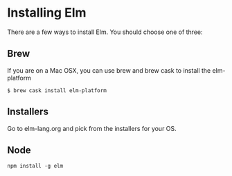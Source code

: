 # Installing Elm

There are a few ways to install Elm. You should choose one of three:

## Brew

If you are on a Mac OSX, you can use brew and brew cask to install the elm-platform

```
$ brew cask install elm-platform
```

## Installers

Go to elm-lang.org and pick from the installers for your OS.

## Node

`npm install -g elm`

